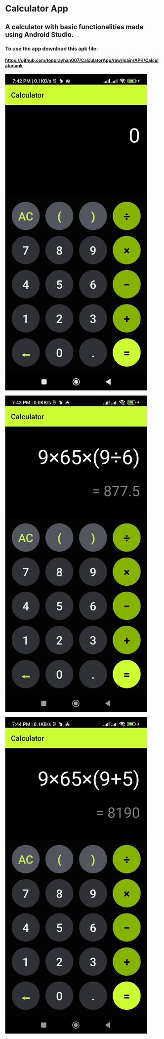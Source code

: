 # Calculator App

## A calculator with basic functionalities made using Android Studio.

### To use the app download this apk file:

 #### https://github.com/topurayhan007/CalculatorApp/raw/main/APK/Calculator.apk
 

![Screenshot 1](Screenshots/1.jpg)

![Screenshot 2](Screenshots/2.jpg)

![Screenshot 3](Screenshots/3.jpg)


